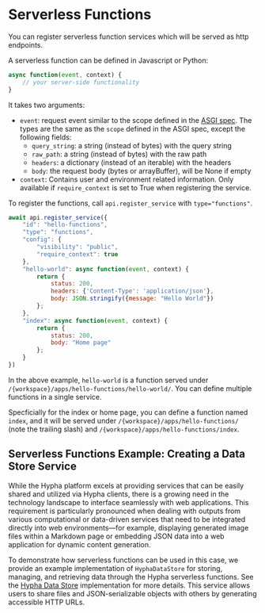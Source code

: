 # Serverless Functions

You can register serverless function services which will be served as http endpoints.

A serverless function can be defined in Javascript or Python:

```javascript
async function(event, context) {
    // your server-side functionality
}
```

It takes two arguments:
 * `event`: request event similar to the scope defined in the [ASGI spec](https://github.com/django/asgiref/blob/main/specs/www.rst#http-connection-scope). The types are the same as the `scope` defined in the ASGI spec, except the following fields:
    - `query_string`: a string (instead of bytes) with the query string
    - `raw_path`: a string (instead of bytes) with the raw path
    - `headers`: a dictionary (instead of an iterable) with the headers
    - `body`: the request body (bytes or arrayBuffer), will be None if empty 
 * `context`: Contains user and environment related information. Only available if `require_context` is set to True when registering the service.


To register the functions, call `api.register_service` with `type="functions"`.

```javascript
await api.register_service({
    "id": "hello-functions",
    "type": "functions",
    "config": {
        "visibility": "public",
        "require_context": true
    },
    "hello-world": async function(event, context) {
        return {
            status: 200,
            headers: {'Content-Type': 'application/json'},
            body: JSON.stringify({message: "Hello World"})
        };
    },
    "index": async function(event, context) {
        return {
            status: 200,
            body: "Home page"
        };
    }
})
```

In the above example, `hello-world` is a function served under `/{workspace}/apps/hello-functions/hello-world/`.
You can define multiple functions in a single service. 

Specficially for the index or home page, you can define a function named `index`, and it will be served under `/{workspace}/apps/hello-functions/` (note the trailing slash) and `/{workspace}/apps/hello-functions/index`.

## Serverless Functions Example: Creating a Data Store Service

While the Hypha platform excels at providing services that can be easily shared and utilized via Hypha clients, there is a growing need in the technology landscape to interface seamlessly with web applications. This requirement is particularly pronounced when dealing with outputs from various computational or data-driven services that need to be integrated directly into web environments—for example, displaying generated image files within a Markdown page or embedding JSON data into a web application for dynamic content generation.

To demonstrate how serverless functions can be used in this case, we provide an example implementation of `HyphaDataStore` for storing, managing, and retrieving data through the Hypha serverless functions. See the [Hypha Data Store](https://github.com/amun-ai/hypha/blob/main/docs/hypha_data_store.py) implementation for more details. This service allows users to share files and JSON-serializable objects with others by generating accessible HTTP URLs.
